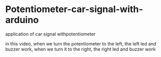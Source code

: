 # Potentiometer-car-signal-with-arduino
application of car signal withpotentiometer

in this video, when we turn the potentiometer to the left, the left led and buzzer work, when we turn it to the right, the right led and buzzer work
